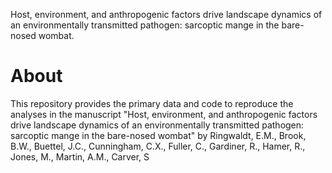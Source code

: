 Host, environment, and anthropogenic factors drive landscape dynamics of an environmentally transmitted pathogen: sarcoptic mange in the bare-nosed wombat.  

# About 

This repository provides the primary data and code to reproduce the analyses in the manuscript "Host, environment, and anthropogenic factors drive landscape dynamics of an environmentally transmitted pathogen: sarcoptic mange in the bare-nosed wombat" by Ringwaldt, E.M., Brook, B.W., Buettel, J.C., Cunningham, C.X., Fuller, C., Gardiner, R., Hamer, R., Jones, M., Martin, A.M., Carver, S
